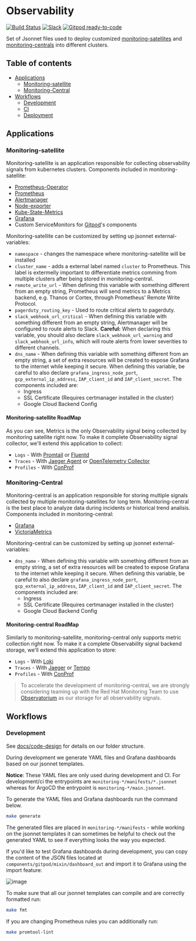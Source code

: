 # Observability

[![Build Status](https://github.com/gitpod-com/observability/workflows/ci/badge.svg)](https://github.com/gitpod-com/observability/actions)
[![Slack](https://img.shields.io/badge/join%20slack-%23observability-brightgreen.svg)](https://gitpod.slack.com/archives/C01KGM9D8LE)
[![Gitpod ready-to-code](https://img.shields.io/badge/Gitpod-ready--to--code-908a85?logo=gitpod)](https://gitpod.io/#https://github.com/gitpod-com/observability)

Set of Jsonnet files used to deploy customized [monitoring-satellites](#monitoring-satellite) and [monitoring-centrals](#monitoring-central) into different clusters.

## Table of contents

- [Applications](#applications)
  - [Monitoring-satellite](#monitoring-satellite)
  - [Monitoring-Central](#monitoring-central)
- [Workflows](#workflows)
  - [Development](#development)
  - [CI](#ci)
  - [Deployment](#deployment)

## Applications

### Monitoring-satellite

Monitoring-satellite is an application responsible for collecting observability signals from kubernetes clusters. Components included in monitoring-satellite:

* [Prometheus-Operator](https://github.com/prometheus-operator/prometheus-operator)
* [Prometheus](https://github.com/prometheus/prometheus)
* [Alertmanager](https://github.com/prometheus/alertmanager)
* [Node-exporter](https://github.com/prometheus/node_exporter)
* [Kube-State-Metrics](https://github.com/kubernetes/kube-state-metrics)
* [Grafana](https://github.com/grafana/grafana)
* Custom ServiceMonitors for [Gitpod](https://github.com/gitpod-io/gitpod)'s components

Monitoring-satellite can be customized by setting up jsonnet external-variables:

* `namespace` - changes the namespace where monitoring-satellite will be installed
* `cluster_name` - adds a external label named `cluster` to Prometheus. This label is extermelly important to differentiate metrics comming from multiple clusters after being stored in monitoring-central.
* `remote_write_url` - When defining this variable with something different from an empty string, Prometheus will send metrics to a Metrics backend, e.g. Thanos or Cortex, through Prometheus' Remote Write Protocol.
* `pagerduty_routing_key` - Used to route critical alerts to pagerduty.
* `slack_webhook_url_critical` - When defining this variable with something different from an empty string, Alertmanager will be configured to route alerts to Slack. **Careful:** When declaring this variable, you should also declare `slack_webhook_url_warning` and `slack_webhook_url_info`, which will route alerts from lower severities to different channels.
* `dns_name` - When defining this variable with something different from an empty string, a set of extra resources will be created to expose Grafana to the internet while keeping it secure. When defining this variable, be careful to also declare `grafana_ingress_node_port`, `gcp_external_ip_address`, `IAP_client_id` and `IAP_client_secret`. The components included are:
  * Ingress
  * SSL Certificate (Requires certmanager installed in the cluster)
  * Google Cloud Backend Config

#### Monitoring-satellite RoadMap

As you can see, Metrics is the only Observability signal being collected by monitoring satellite right now. To make it complete Observability signal collector, we'll extend this application to collect: 

* `Logs` - With [Promtail](https://grafana.com/docs/loki/latest/clients/promtail/) or [Fluentd](https://www.fluentd.org/)
* `Traces` - With [Jaeger Agent](https://www.jaegertracing.io/docs/1.22/deployment/) or [OpenTelemetry Collector](https://github.com/open-telemetry/opentelemetry-collector)
* `Profiles` - With [ConProf](https://github.com/conprof/conprof)

### Monitoring-Central

Monitoring-central is an application responsible for storing multiple signals collected by multiple monitoring-satellites for long term. Monitoring-central is the best place to analyze data during incidents or historical trend analisis. Components included in monitoring-central:

* [Grafana](https://github.com/grafana/grafana)
* [VictoriaMetrics](https://github.com/VictoriaMetrics/VictoriaMetrics)

Monitoring-central can be customized by setting up jsonnet external-variables:

* `dns_name` - When defining this variable with something different from an empty string, a set of extra resources will be created to expose Grafana to the internet while keeping it secure. When defining this variable, be careful to also declare `grafana_ingress_node_port`, `gcp_external_ip_address`, `IAP_client_id` and `IAP_client_secret`. The components included are:
  * Ingress
  * SSL Certificate (Requires certmanager installed in the cluster)
  * Google Cloud Backend Config

#### Monitoring-central RoadMap

Similarly to monitoring-satellite, monitoring-central only supports metric collection right now. To make it a complete Observability signal backend storage, we'll extend this application to store:

* `Logs` - With [Loki](https://github.com/grafana/loki)
* `Traces` - With [Jaeger](https://github.com/jaegertracing/jaeger) or [Tempo](https://github.com/grafana/tempo)
* `Profiles` - With [ConProf](https://github.com/conprof/conprof)

> To accelerate the development of monitoring-central, we are strongly considering teaming up with the Red Hat Monitoring Team to use [Observatorium](https://github.com/observatorium/observatorium) as our storage for all observability signals.

## Workflows

### Development

See [docs/code-design](./docs/code-design.md) for details on our folder structure.

During development we generate YAML files and Grafana dashboards based on our jsonnet templates.

**Notice**: These YAML files are only used during development and CI. For development/ci the entrypoints are `monitoring-*/manifests/*.jsonnet` whereas for ArgoCD the entrypoint is `monitoring-*/main.jsonnet`.

To generate the YAML files and Grafana dashboards run the command below.

```sh
make generate
```

The generated files are placed in `monitoring-*/manifests` - while working on the jsonnet templates it can sometimes be helpful to check out the generated YAML to see if everything looks the way you expected.

If you'd like to test Grafana dashboards during development, you can copy the content of the JSON files located at `components/gitpod/mixin/dashboard_out` and import it to Grafana using the import feature:

![image](https://user-images.githubusercontent.com/24193764/118832120-ba971200-b896-11eb-81aa-840dadecd21b.png)


To make sure that all our jsonnet templates can compile and are correctly formatted run:

```sh
make fmt
```

If you are changing Prometheus rules you can additionally run:

```sh
make promtool-lint
```

